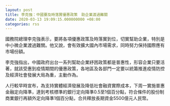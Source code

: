 ```yaml
---
layout: post
title: 李克強：中國要及時落實優惠政策　助企業渡過難關
date: 2020-03-13 19:09:15.000000000 +08:00
categories: rss
---
```


國務院總理李克強表示，要將各項優惠政策及時落實到位，切實幫助企業，特別是中小微企業渡過難關。他又說，會有效擴大國內市場需求，同時努力保持國際應有市場份額。

李克強指出，中國政府出台一系列幫助企業紓困政策都是普惠性，形容企業只要活著，就該受惠到疫情期間的優惠政策，各地區及各部門一定要以統籌推進疫情防控及經濟社會發展大局為重，主動作為。

人行較早時宣布，為支持實體經濟發展及降低社會融資實際成本，下周一實施普惠金融定向降準，達到考核標準的銀行定向降準0.5至1個百分點，符合條件的股份制商業銀行再額外定向降準1個百分點，合共釋放長期資金5500億元人民幣。

